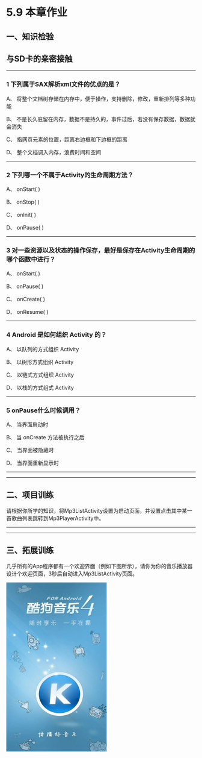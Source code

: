 # 5.9 本章作业

## 一、知识检验

> 
## 与SD卡的亲密接触

----

### 1 下列属于SAX解析xml文件的优点的是？

A、 将整个文档树存储在内存中，便于操作，支持删除，修改，重新排列等多种功能

B、 不是长久驻留在内存，数据不是持久的，事件过后，若没有保存数据，数据就会消失

C、 指网页元素的位置，距离右边框和下边框的距离

D、 整个文档调入内存，浪费时间和空间

----

### 2 下列哪一个不属于Activity的生命周期方法？

A、 onStart( )

B、 onStop( )

C、 onInit( )

D、 onPause( )


----

### 3 对一些资源以及状态的操作保存，最好是保存在Activity生命周期的哪个函数中进行？

A、 onStart( )

B、 onPause( )

C、 onCreate( )

D、 onResume( )

----

### 4 Android 是如何组织 Activity 的？

A、 以队列的方式组织 Activity

B、 以树形方式组织 Activity

C、 以链式方式组织 Activity

D、 以栈的方式组式 Activity

----

### 5 onPause什么时候调用？

A、 当界面启动时

B、 当 onCreate 方法被执行之后

C、 当界面被隐藏时

D、 当界面重新显示时

----

----

## 二、项目训练

请根据你所学的知识，将Mp3ListActivity设置为启动页面，并设置点击其中某一首歌曲列表跳转到Mp3PlayerActivity中。

----

----

## 三、拓展训练

几乎所有的App程序都有一个欢迎界面（例如下图所示），请你为你的音乐播放器设计个欢迎页面，3秒后自动进入Mp3ListActivity页面。

![expand.png](/images/chapter4/expand.png)
